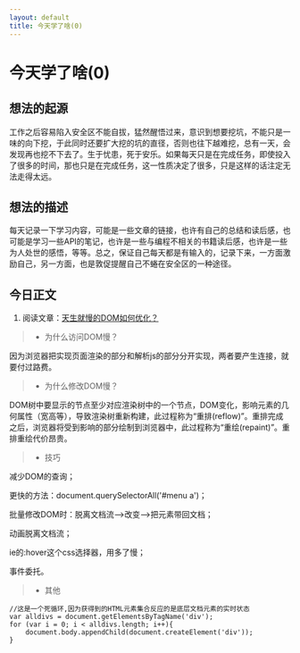 ```yaml
---
layout: default
title: 今天学了啥(0)
---
```



今天学了啥(0)
===================

想法的起源
-------------
工作之后容易陷入安全区不能自拔，猛然醒悟过来，意识到想要挖坑，不能只是一味的向下挖，于此同时还要扩大挖的坑的直径，否则也往下越难挖，总有一天，会发现再也挖不下去了。生于忧患，死于安乐。如果每天只是在完成任务，即使投入了很多的时间，那也只是在完成任务，这一性质决定了很多，只是这样的话注定无法走得太远。


想法的描述
-------------
每天记录一下学习内容，可能是一些文章的链接，也许有自己的总结和读后感，也可能是学习一些API的笔记，也许是一些与编程不相关的书籍读后感，也许是一些为人处世的感悟，等等。总之，保证自己每天都是有输入的，记录下来，一方面激励自己，另一方面，也是敦促提醒自己不蜷在安全区的一种途径。


今日正文
-------------

1. 阅读文章：[天生就慢的DOM如何优化？](http://www.iteye.com/topic/1122125)

  > * 为什么访问DOM慢？

因为浏览器把实现页面渲染的部分和解析js的部分分开实现，两者要产生连接，就要付过路费。

  > * 为什么修改DOM慢？

DOM树中要显示的节点至少对应渲染树中的一个节点，DOM变化，影响元素的几何属性（宽高等），导致渲染树重新构建，此过程称为“重排(reflow)”。重排完成之后，浏览器将受到影响的部分绘制到浏览器中，此过程称为“重绘(repaint)”。重排重绘代价昂贵。
  

  > * 技巧
  
减少DOM的查询；

更快的方法：document.querySelectorAll('#menu a')；

批量修改DOM时：脱离文档流-->改变-->把元素带回文档；
  
动画脱离文档流；

ie的:hover这个css选择器，用多了慢；

事件委托。


  > * 其他


    //这是一个死循环,因为获得到的HTML元素集合反应的是底层文档元素的实时状态  
    var alldivs = document.getElementsByTagName('div');  
    for (var i = 0; i < alldivs.length; i++){  
        document.body.appendChild(document.createElement('div'));  
    }














